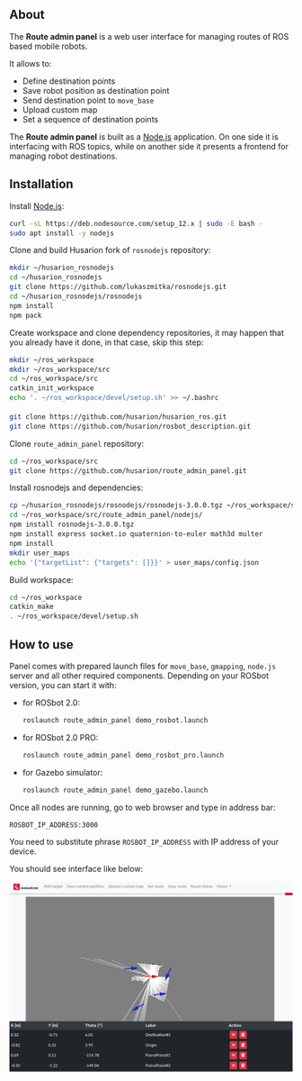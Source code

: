 ## About

The **Route admin panel** is a web user interface for managing routes of ROS based mobile robots.

It allows to:
- Define destination points
- Save robot position as destination point
- Send destination point to `move_base`
- Upload custom map
- Set a sequence of destination points

The **Route admin panel** is built as a [Node.js](https://nodejs.org/) application. On one side it is interfacing with ROS topics, while on another side it presents a frontend for managing robot destinations.

## Installation

Install [Node.js](https://nodejs.org/):

```bash
curl -sL https://deb.nodesource.com/setup_12.x | sudo -E bash -
sudo apt install -y nodejs
```

Clone and build Husarion fork of `rosnodejs` repository:

```bash
mkdir ~/husarion_rosnodejs
cd ~/husarion_rosnodejs
git clone https://github.com/lukaszmitka/rosnodejs.git
cd ~/husarion_rosnodejs/rosnodejs
npm install
npm pack
```

Create workspace and clone dependency repositories, it may happen that you already have it done, in that case, skip this step:

```bash
mkdir ~/ros_workspace
mkdir ~/ros_workspace/src
cd ~/ros_workspace/src
catkin_init_workspace 
echo '. ~/ros_workspace/devel/setup.sh' >> ~/.bashrc

git clone https://github.com/husarion/husarion_ros.git
git clone https://github.com/husarion/rosbot_description.git
```

Clone `route_admin_panel` repository:

```bash
cd ~/ros_workspace/src
git clone https://github.com/husarion/route_admin_panel.git
```

Install rosnodejs and dependencies:

```bash 
cp ~/husarion_rosnodejs/rosnodejs/rosnodejs-3.0.0.tgz ~/ros_workspace/src/route_admin_panel/nodejs
cd ~/ros_workspace/src/route_admin_panel/nodejs/
npm install rosnodejs-3.0.0.tgz
npm install express socket.io quaternion-to-euler math3d multer
npm install
mkdir user_maps
echo '{"targetList": {"targets": []}}' > user_maps/config.json
```

Build workspace:

```bash
cd ~/ros_workspace
catkin_make
. ~/ros_workspace/devel/setup.sh
```

## How to use

Panel comes with prepared launch files for `move_base`, `gmapping`, `node.js` server and all other required components.
Depending on your ROSbot version, you can start it with:

- for ROSbot 2.0:

    ```bash
    roslaunch route_admin_panel demo_rosbot.launch
    ```

- for ROSbot 2.0 PRO:

    ```bash
    roslaunch route_admin_panel demo_rosbot_pro.launch
    ```
- for Gazebo simulator:

    ```bash
    roslaunch route_admin_panel demo_gazebo.launch
    ```

Once all nodes are running, go to web browser and type in address bar:

```bash
ROSBOT_IP_ADDRESS:3000
```
You need to substitute phrase `ROSBOT_IP_ADDRESS` with IP address of your device.

You should see interface like below:

![RouteAdminPanelScreenshot](images/route-admin-panel.png)

